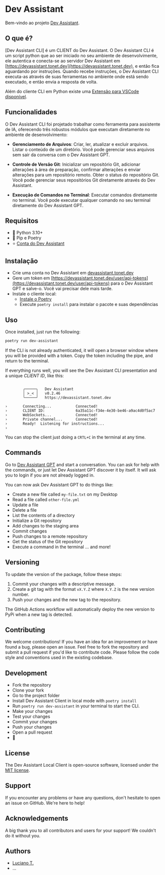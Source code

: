 # Dev Assistant

Bem-vindo ao projeto [Dev Assistant](https://devassistant.tonet.dev).

## O que é?

[Dev Assistant CLI] é um CLIENT do Dev Assistant.
O Dev Assistant CLI é um script python que ao ser iniciado no seu ambiente de desenvolvimente, ele autentica e conecta-se ao servidor Dev Assistant em [https://devassistant.tonet.dev](https://devassistant.tonet.dev), e então fica aguardando por instruções. Quando recebe instruções, o Dev Assistant CLI executa-as através de suas ferramentas no ambiente onde está sendo executado, e então envia a resposta de volta.

Além do cliente CLI em Python existe uma [Extensão para VSCode disponível](https://marketplace.visualstudio.com/items?itemName=LucianoTonet.dev-assistant-ai). 

## Funcionalidades

O Dev Assistant CLI foi projetado trabalhar como ferramenta para assistente de IA,  oferecendo três robustos módulos que executam diretamente no ambiente de desenvolvimento:

- **Gerenciamento de Arquivos**: Criar, ler, atualizar e excluir arquivos. Listar o conteúdo de um diretório. Você pode gerenciar seus arquivos sem sair da conversa com o Dev Assistant GPT.

- **Controle de Versão Git**: Inicializar um repositório Git, adicionar alterações à área de preparação, confirmar alterações e enviar alterações para um repositório remoto. Obter o status do repositório Git. Você pode gerenciar seus repositórios Git diretamente através do Dev Assistant.

- **Execução de Comandos no Terminal**: Executar comandos diretamente no terminal. Você pode executar qualquer comando no seu terminal diretamente do Dev Assistant GPT.

## Requisitos

- 📓 Python 3.10+
- 📓 Pip e Poetry
- ⭐ [Conta do Dev Assistant](https://devassistant.tonet.dev)

## Instalação

- Crie uma conta no Dev Assistant em [devassistant.tonet.dev](https://devassistant.tonet.dev)
- Gere um token em [https://devassistant.tonet.dev/user/api-tokens](https://devassistant.tonet.dev/user/api-tokens) para o Dev Assistant GPT e salve-o. Você vai precisar dele mais tarde.
- Instale o cliente local:
  - [Instale o Poetry](https://python-poetry.org/docs/#installation)
  - Execute `poetry install` para instalar o pacote e suas dependências

## Uso

Once installed, just run the following:

```bash
poetry run dev-assistant
```

If the CLI is not already authenticated, it will open a browser window where you will be provided with a token. Copy the token including the pipe, and return to the terminal.

If everything runs well, you will see the Dev Assistant CLI presentation and a unique _CLIENT ID_, like this:

```

        ╭─────╮   Dev Assistant
        │ >_< │   v0.2.46
        ╰─────╯   https://devassistant.tonet.dev

›       Connecting...           Connected!
›       CLIENT ID:              6a35a11c-f34e-4e30-be46-a9ac4d0f5ac7
›       WebSockets...           Connected!
›       Private channel...      Connected!
›       Ready!  Listening for instructions...
›       

```

You can stop the client just doing a `CRTL+C` in the terminal at any time.

## Commands

Go to [Dev Assistant GPT](https://chat.openai.com/g/g-Qa01WfuKG-dev-assistant) and start a conversation. You can ask for help with the commands, or just let Dev Assistant GPT discover it by itself. It will ask you to login if you are not already logged in.

You can now ask Dev Assistant GPT to do things like:

- Create a new file called `my-file.txt` on my Desktop
- Read a file called `other-file.yml`
- Update a file
- Delete a file
- List the contents of a directory
- Initialize a Git repository
- Add changes to the staging area
- Commit changes
- Push changes to a remote repository
- Get the status of the Git repository
- Execute a command in the terminal
... and more!

## Versioning

To update the version of the package, follow these steps:

1. Commit your changes with a descriptive message.
2. Create a git tag with the format `vX.Y.Z` where `X.Y.Z` is the new version number.
3. Push your changes and the new tag to the repository.

The GitHub Actions workflow will automatically deploy the new version to PyPi when a new tag is detected.

## Contributing

We welcome contributions! If you have an idea for an improvement or have found a bug, please open an issue. Feel free to fork the repository and submit a pull request if you'd like to contribute code. Please follow the code style and conventions used in the existing codebase.

## Development

- Fork the repository
- Clone your fork
- Go to the project folder
- Install Dev Assistant Client in local mode with `poetry install`
- Run `poetry run dev-assistant` in your terminal to start the CLI.
- Make your changes
- Test your changes
- Commit your changes
- Push your changes
- Open a pull request
- 🎉

## License

The Dev Assistant Local Client is open-source software, licensed under the [MIT license](LICENSE).

## Support

If you encounter any problems or have any questions, don't hesitate to open an issue on GitHub. We're here to help!

## Acknowledgements

A big thank you to all contributors and users for your support! We couldn't do it without you.

## Authors

- [Luciano T.](https://github.com/lucianotonet)
- ...